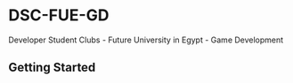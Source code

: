 # DSC-FUE-GD
Developer Student Clubs - Future University in Egypt - Game Development
## Getting Started
